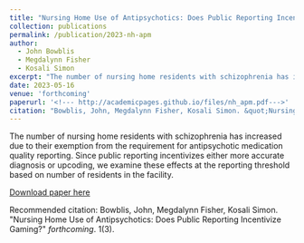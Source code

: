 ```yaml
---
title: "Nursing Home Use of Antipsychotics: Does Public Reporting Incentivize Gaming?"
collection: publications
permalink: /publication/2023-nh-apm
author:
  - John Bowblis
  - Megdalynn Fisher
  - Kosali Simon
excerpt: "The number of nursing home residents with schizophrenia has increased due to their exemption from the requirement for antipsychotic medication quality reporting. Since public reporting incentivizes either more accurate diagnosis or upcoding, we examine these effects at the reporting threshold based on number of residents in the facility."
date: 2023-05-16
venue: 'forthcoming'
paperurl: '<!--- http://academicpages.github.io/files/nh_apm.pdf--->'
citation: "Bowblis, John, Megdalynn Fisher, Kosali Simon. &quot;Nursing Home Use of Antipsychotics: Does Public Reporting Incentivize Gaming?&quot; <i>forthcoming 1</i>. 1(3)."
---
```


The number of nursing home residents with schizophrenia has increased due to their exemption from the requirement for antipsychotic medication quality reporting. Since public reporting incentivizes either more accurate diagnosis or upcoding, we examine these effects at the reporting threshold based on number of residents in the facility.  

[Download paper here](http://academicpages.github.io/files/nh_apm.pdf)

Recommended citation: Bowblis, John, Megdalynn Fisher, Kosali Simon. "Nursing Home Use of Antipsychotics: Does Public Reporting Incentivize Gaming?" <i>forthcoming</i>. 1(3).
